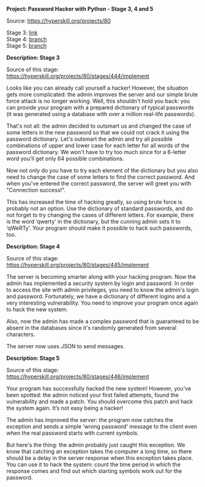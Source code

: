 **Project: Password Hacker with Python - Stage 3, 4 and 5**

Source: https://hyperskill.org/projects/80

Stage 3: [link](https://github.com/sometanjas/Stage-3-Password-Hacker-with-Python/blob/master/Password%20Hacker%20with%20Python/task/hacking/hack.py)  
Stage 4: [branch](https://github.com/sometanjas/stage-3-4-5-password-hacker-with-python/tree/stage-4)  
Stage 5: [branch](https://github.com/sometanjas/stage-3-4-5-password-hacker-with-python/tree/stage-5)  


**Description: Stage 3**

Source of this stage: https://hyperskill.org/projects/80/stages/444/implement

Looks like you can already call yourself a hacker! However, the situation gets more complicated: the admin improves the server and our simple brute force attack is no longer working. 
Well, this shouldn't hold you back: you can provide your program with a prepared dictionary of typical passwords (it was generated using a database with over a million real-life passwords).

That's not all: the admin decided to outsmart us and changed the case of some letters in the new password so that we could not crack it using the password dictionary. 
Let's outsmart the admin and try all possible combinations of upper and lower case for each letter for all words of the password dictionary. 
We won't have to try too much since for a 6-letter word you'll get only 64 possible combinations.

Now not only do you have to try each element of the dictionary but you also need to change the case of some letters to find the correct password. 
And when you've entered the correct password, the server will greet you with "Connection success!".

This has increased the time of hacking greatly, so using brute force is probably not an option. 
Use the dictionary of standard passwords, and do not forget to try changing the cases of different letters. 
For example, there is the word ‘qwerty’ in the dictionary, but the cunning admin sets it to ‘qWeRTy’. Your program should make it possible to hack such passwords, too.

**Description: Stage 4**

Source of this stage: https://hyperskill.org/projects/80/stages/445/implement

The server is becoming smarter along with your hacking program. Now the admin has implemented a security system by login and password. In order to access the site with admin privileges, you need to know the admin's login and password. Fortunately, we have a dictionary of different logins and a very interesting vulnerability. You need to improve your program once again to hack the new system.

Also, now the admin has made a complex password that is guaranteed to be absent in the databases since it's randomly generated from several characters.

The server now uses JSON to send messages.

**Description: Stage 5**

Source of this stage: https://hyperskill.org/projects/80/stages/446/implement

Your program has successfully hacked the new system! However, you've been spotted: the admin noticed your first failed attempts, found the vulnerability and made a patch. You should overcome this patch and hack the system again. It’s not easy being a hacker!

The admin has improved the server: the program now catches the exception and sends a simple ‘wrong password’ message to the client even when the real password starts with current symbols.

But here's the thing: the admin probably just caught this exception. We know that catching an exception takes the computer a long time, so there should be a delay in the server response when this exception takes place. You can use it to hack the system: count the time period in which the response comes and find out which starting symbols work out for the password.


